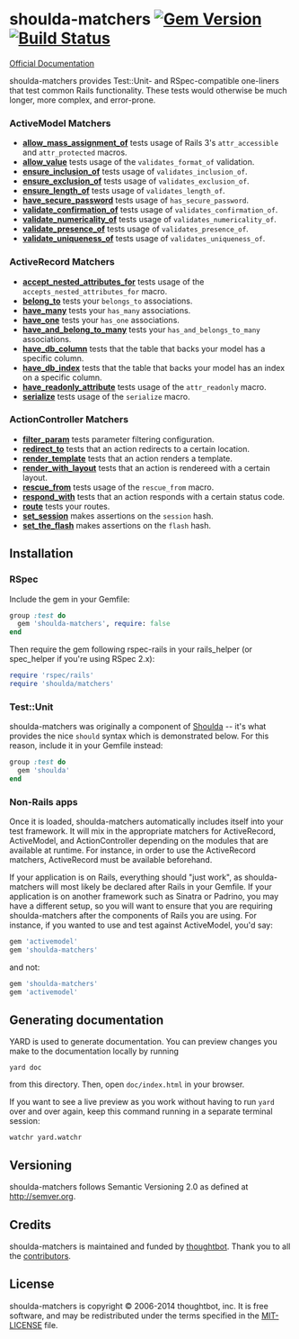 # shoulda-matchers [![Gem Version][fury-badge]][fury] [![Build Status][travis-badge]][travis]

[Official Documentation][rubydocs]

shoulda-matchers provides Test::Unit- and RSpec-compatible one-liners that test
common Rails functionality. These tests would otherwise be much longer, more
complex, and error-prone.

### ActiveModel Matchers

* **[allow_mass_assignment_of](Shoulda/Matchers/ActiveModel.html#allow_mass_assignment_of-instance_method)**
  tests usage of Rails 3's `attr_accessible` and `attr_protected` macros.
* **[allow_value](Shoulda/Matchers/ActiveModel.html#allow_value-instance_method)**
  tests usage of the `validates_format_of` validation.
* **[ensure_inclusion_of](Shoulda/Matchers/ActiveModel.html#ensure_inclusion_of-instance_method)**
  tests usage of `validates_inclusion_of`.
* **[ensure_exclusion_of](Shoulda/Matchers/ActiveModel.html#ensure_exclusion_of-instance_method)**
  tests usage of `validates_exclusion_of`.
* **[ensure_length_of](Shoulda/Matchers/ActiveModel.html#ensure_length_of-instance_method)**
  tests usage of `validates_length_of`.
* **[have_secure_password](Shoulda/Matchers/ActiveModel.html#have_secure_password-instance_method)**
  tests usage of `has_secure_password`.
* **[validate_confirmation_of](Shoulda/Matchers/ActiveModel.html#validate_confirmation_of-instance_method)**
  tests usage of `validates_confirmation_of`.
* **[validate_numericality_of](Shoulda/Matchers/ActiveModel.html#validate_numericality_of-instance_method)**
  tests usage of `validates_numericality_of`.
* **[validate_presence_of](Shoulda/Matchers/ActiveModel.html#validate_presence_of-instance_method)**
  tests usage of `validates_presence_of`.
* **[validate_uniqueness_of](Shoulda/Matchers/ActiveModel.html#validate_uniqueness_of-instance_method)**
  tests usage of `validates_uniqueness_of`.

### ActiveRecord Matchers

* **[accept_nested_attributes_for](Shoulda/Matchers/ActiveModel.html#accept_nested_attributes_for-instance_method)**
  tests usage of the `accepts_nested_attributes_for` macro.
* **[belong_to](Shoulda/Matchers/ActiveModel.html#belong_to-instance_method)**
  tests your `belongs_to` associations.
* **[have_many](Shoulda/Matchers/ActiveModel.html#have_many-instance_method)**
  tests your `has_many` associations.
* **[have_one](Shoulda/Matchers/ActiveModel.html#have_one-instance_method)**
  tests your `has_one` associations.
* **[have_and_belong_to_many](Shoulda/Matchers/ActiveModel.html#have_and_belong_to_many-instance_method)**
  tests your `has_and_belongs_to_many` associations.
* **[have_db_column](Shoulda/Matchers/ActiveModel.html#have_db_column-instance_method)**
  tests that the table that backs your model has a specific column.
* **[have_db_index](Shoulda/Matchers/ActiveModel.html#have_db_index-instance_method)**
  tests that the table that backs your model has an index on a specific column.
* **[have_readonly_attribute](Shoulda/Matchers/ActiveModel.html#have_readonly_attribute-instance_method)**
  tests usage of the `attr_readonly` macro.
* **[serialize](Shoulda/Matchers/ActiveModel.html#serialize-instance_method)**
  tests usage of the `serialize` macro.

### ActionController Matchers

* **[filter_param](Shoulda/Matchers/ActiveModel.html#filter_param-instance_method)**
  tests parameter filtering configuration.
* **[redirect_to](Shoulda/Matchers/ActiveModel.html#redirect_to-instance_method)**
  tests that an action redirects to a certain location.
* **[render_template](Shoulda/Matchers/ActiveModel.html#render_template-instance_method)**
  tests that an action renders a template.
* **[render_with_layout](Shoulda/Matchers/ActiveModel.html#render_with_layout-instance_method)**
  tests that an action is rendereed with a certain layout.
* **[rescue_from](Shoulda/Matchers/ActiveModel.html#rescue_from-instance_method)**
  tests usage of the `rescue_from` macro.
* **[respond_with](Shoulda/Matchers/ActiveModel.html#respond_with-instance_method)**
  tests that an action responds with a certain status code.
* **[route](Shoulda/Matchers/ActiveModel.html#route-instance_method)**
  tests your routes.
* **[set_session](Shoulda/Matchers/ActiveModel.html#set_session-instance_method)**
  makes assertions on the `session` hash.
* **[set_the_flash](Shoulda/Matchers/ActiveModel.html#set_the_flash-instance_method)**
  makes assertions on the `flash` hash.

## Installation

### RSpec

Include the gem in your Gemfile:

``` ruby
group :test do
  gem 'shoulda-matchers', require: false
end
```

Then require the gem following rspec-rails in your rails_helper (or spec_helper
if you're using RSpec 2.x):

``` ruby
require 'rspec/rails'
require 'shoulda/matchers'
```

### Test::Unit

shoulda-matchers was originally a component of
[Shoulda](http://github.com/thoughtbot/shoulda) -- it's what provides the nice
`should` syntax which is demonstrated below. For this reason, include it in
your Gemfile instead:

```ruby
group :test do
  gem 'shoulda'
end
```

### Non-Rails apps

Once it is loaded, shoulda-matchers automatically includes itself into your test
framework. It will mix in the appropriate matchers for ActiveRecord,
ActiveModel, and ActionController depending on the modules that are available at
runtime. For instance, in order to use the ActiveRecord matchers, ActiveRecord
must be available beforehand.

If your application is on Rails, everything should "just work", as
shoulda-matchers will most likely be declared after Rails in your Gemfile. If
your application is on another framework such as Sinatra or Padrino, you may
have a different setup, so you will want to ensure that you are requiring
shoulda-matchers after the components of Rails you are using. For instance,
if you wanted to use and test against ActiveModel, you'd say:

```ruby
gem 'activemodel'
gem 'shoulda-matchers'
```

and not:

```ruby
gem 'shoulda-matchers'
gem 'activemodel'
```

## Generating documentation

YARD is used to generate documentation. You can preview changes you make to the
documentation locally by running

    yard doc

from this directory. Then, open `doc/index.html` in your browser.

If you want to see a live preview as you work without having to run `yard` over
and over again, keep this command running in a separate terminal session:

    watchr yard.watchr

## Versioning

shoulda-matchers follows Semantic Versioning 2.0 as defined at
<http://semver.org>.

## Credits

shoulda-matchers is maintained and funded by [thoughtbot][community]. Thank you
to all the [contributors][contributors].

## License

shoulda-matchers is copyright © 2006-2014 thoughtbot, inc. It is free software,
and may be redistributed under the terms specified in the
[MIT-LICENSE](MIT-LICENSE) file.

[fury-badge]: https://badge.fury.io/rb/shoulda-matchers.png
[fury]: http://badge.fury.io/rb/shoulda-matchers
[travis-badge]: https://secure.travis-ci.org/thoughtbot/shoulda-matchers.png?branch=master
[travis]: http://travis-ci.org/thoughtbot/shoulda-matchers
[rubydocs]: http://rubydoc.info/github/thoughtbot/shoulda-matchers/master/frames
[community]: http://thoughtbot.com/community
[contributors]: https://github.com/thoughtbot/shoulda-matchers/contributors
